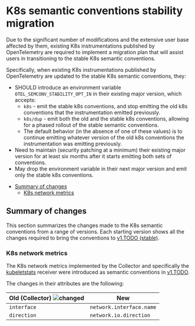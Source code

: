 <!--- Hugo front matter used to generate the website version of this page:
linkTitle: K8s migration
--->

# K8s semantic conventions stability migration

Due to the significant number of modifications and the extensive user base
affected by them, existing K8s instrumentations published by
OpenTelemetry are required to implement a migration plan that will assist users in
transitioning to the stable K8s semantic conventions.

Specifically, when existing K8s instrumentations published by OpenTelemetry are
updated to the stable K8s semantic conventions, they:

- SHOULD introduce an environment variable `OTEL_SEMCONV_STABILITY_OPT_IN` in
  their existing major version, which accepts:
  - `k8s` - emit the stable k8s conventions, and stop emitting
    the old k8s conventions that the instrumentation emitted previously.
  - `k8s/dup` - emit both the old and the stable k8s conventions,
    allowing for a phased rollout of the stable semantic conventions.
  - The default behavior (in the absence of one of these values) is to continue
    emitting whatever version of the old k8s conventions the
    instrumentation was emitting previously.
- Need to maintain (security patching at a minimum) their existing major version
  for at least six months after it starts emitting both sets of conventions.
- May drop the environment variable in their next major version and emit only
  the stable k8s conventions.

<!-- toc -->

- [Summary of changes](#summary-of-changes)
  - [K8s network metrics](#k8s-network-metrics)

<!-- tocstop -->

## Summary of changes

This section summarizes the changes made to the K8s semantic conventions
from a range of versions. Each starting version shows all the changes required
to bring the conventions to
[v1.TODO (stable)](https://github.com/open-telemetry/semantic-conventions/blob/v1.TODO/docs/k8s/README.md).

### K8s network metrics

The K8s network metrics implemented by the Collector and specifically the
[kubeletstats](https://github.com/open-telemetry/opentelemetry-collector-contrib/blob/v0.112.0/receiver/kubeletstatsreceiver/documentation.md)
receiver were introduced as semantic conventions in [v1.TODO](https://github.com/open-telemetry/semantic-conventions/blob/v1.TODO/docs/k8s/README.md).

The changes in their attributes are the following:

<!-- prettier-ignore-start -->
| Old (Collector) ![changed](https://img.shields.io/badge/changed-orange?style=flat) | New                       |
|------------------------------------------------------------------------------------|---------------------------|
| `interface`                                                                        | `network.interface.name`  |
| `direction`                                                                        | `network.io.direction` |
<!-- prettier-ignore-end -->
